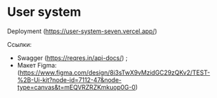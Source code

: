 # User system

Deployment (https://user-system-seven.vercel.app/)

Ссылки:

- Swagger (https://reqres.in/api-docs/) ;
- Макет Figma: (https://www.figma.com/design/8i3sTwX9vMzidGC29zQKv2/TEST-%2B-Ui-kit?node-id=7112-47&node-type=canvas&t=mEQVRZRZKmkuop0G-0)
